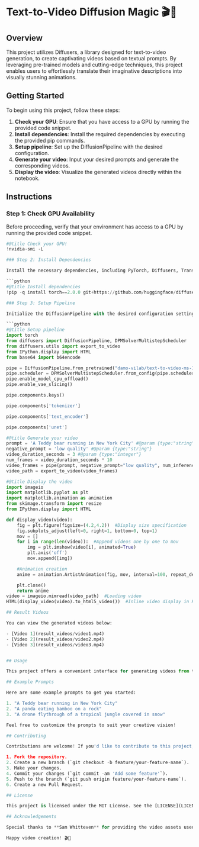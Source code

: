 # Text-to-Video Diffusion Magic 🎬🎨

## Overview

This project utilizes Diffusers, a library designed for text-to-video generation, to create captivating videos based on textual prompts. By leveraging pre-trained models and cutting-edge techniques, this project enables users to effortlessly translate their imaginative descriptions into visually stunning animations.

## Getting Started

To begin using this project, follow these steps:

1. **Check your GPU**: Ensure that you have access to a GPU by running the provided code snippet.
2. **Install dependencies**: Install the required dependencies by executing the provided pip commands.
3. **Setup pipeline**: Set up the DiffusionPipeline with the desired configuration.
4. **Generate your video**: Input your desired prompts and generate the corresponding videos.
5. **Display the video**: Visualize the generated videos directly within the notebook.

## Instructions

### Step 1: Check GPU Availability

Before proceeding, verify that your environment has access to a GPU by running the provided code snippet.

```python
#@title Check your GPU!
!nvidia-smi -L

### Step 2: Install Dependencies

Install the necessary dependencies, including PyTorch, Diffusers, Transformers, Accelerate, and ImageIO.

```python
#@title Install dependencies
!pip -q install torch==2.0.0 git+https://github.com/huggingface/diffusers transformers accelerate imageio[ffmpeg]

### Step 3: Setup Pipeline

Initialize the DiffusionPipeline with the desired configuration settings, including model variant and precision.

```python
#@title Setup pipeline
import torch
from diffusers import DiffusionPipeline, DPMSolverMultistepScheduler
from diffusers.utils import export_to_video
from IPython.display import HTML
from base64 import b64encode

pipe = DiffusionPipeline.from_pretrained("damo-vilab/text-to-video-ms-1.7b", torch_dtype=torch.float16, variant="fp16")
pipe.scheduler = DPMSolverMultistepScheduler.from_config(pipe.scheduler.config)
pipe.enable_model_cpu_offload()
pipe.enable_vae_slicing()

pipe.components.keys()

pipe.components['tokenizer']

pipe.components['text_encoder']

pipe.components['unet']

#@title Generate your video
prompt = 'A Teddy bear running in New York City' #@param {type:"string"}
negative_prompt = 'low quality' #@param {type:"string"}
video_duration_seconds = 3 #@param {type:"integer"}
num_frames = video_duration_seconds * 10
video_frames = pipe(prompt, negative_prompt="low quality", num_inference_steps=25, num_frames=num_frames).frames
video_path = export_to_video(video_frames)

#@title Display the video
import imageio
import matplotlib.pyplot as plt
import matplotlib.animation as animation
from skimage.transform import resize
from IPython.display import HTML

def display_video(video):
    fig = plt.figure(figsize=(4.2,4.2))  #Display size specification
    fig.subplots_adjust(left=0, right=1, bottom=0, top=1)
    mov = []
    for i in range(len(video)):  #Append videos one by one to mov
        img = plt.imshow(video[i], animated=True)
        plt.axis('off')
        mov.append([img])

    #Animation creation
    anime = animation.ArtistAnimation(fig, mov, interval=100, repeat_delay=1000)

    plt.close()
    return anime
video = imageio.mimread(video_path)  #Loading video
HTML(display_video(video).to_html5_video())  #Inline video display in HTML5

## Result Videos

You can view the generated videos below:

- [Video 1](result_videos/video1.mp4)
- [Video 2](result_videos/video2.mp4)
- [Video 3](result_videos/video3.mp4)


## Usage

This project offers a convenient interface for generating videos from textual prompts. Users can experiment with various prompts to create diverse and engaging content.

## Example Prompts

Here are some example prompts to get you started:

1. "A Teddy bear running in New York City"
2. "A panda eating bamboo on a rock"
3. "A drone flythrough of a tropical jungle covered in snow"

Feel free to customize the prompts to suit your creative vision!

## Contributing

Contributions are welcome! If you'd like to contribute to this project, please follow these steps:

1. Fork the repository.
2. Create a new branch (`git checkout -b feature/your-feature-name`).
3. Make your changes.
4. Commit your changes (`git commit -am 'Add some feature'`).
5. Push to the branch (`git push origin feature/your-feature-name`).
6. Create a new Pull Request.

## License

This project is licensed under the MIT License. See the [LICENSE](LICENSE) file for details.

## Acknowledgements

Special thanks to **Sam Whitteven** for providing the video assets used in this project.

Happy video creation! 🎬🎉
